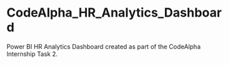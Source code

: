 # CodeAlpha_HR_Analytics_Dashboard
Power BI HR Analytics Dashboard created as part of the CodeAlpha Internship Task 2.
